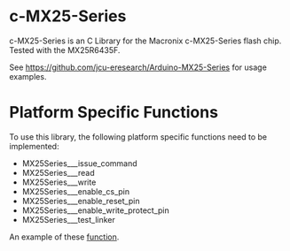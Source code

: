 # c-MX25-Series
c-MX25-Series is an C Library for the Macronix c-MX25-Series flash chip.
Tested with the MX25R6435F.

See https://github.com/jcu-eresearch/Arduino-MX25-Series for usage examples.

# Platform Specific Functions
To use this library, the following platform specific functions need to be implemented:

* MX25Series___issue_command
* MX25Series___read
* MX25Series___write
* MX25Series___enable_cs_pin
* MX25Series___enable_reset_pin
* MX25Series___enable_write_protect_pin
* MX25Series___test_linker

An example of these [function](https://github.com/jcu-eresearch/Arduino-MX25-Series/blob/master/src/library_functions.cpp).